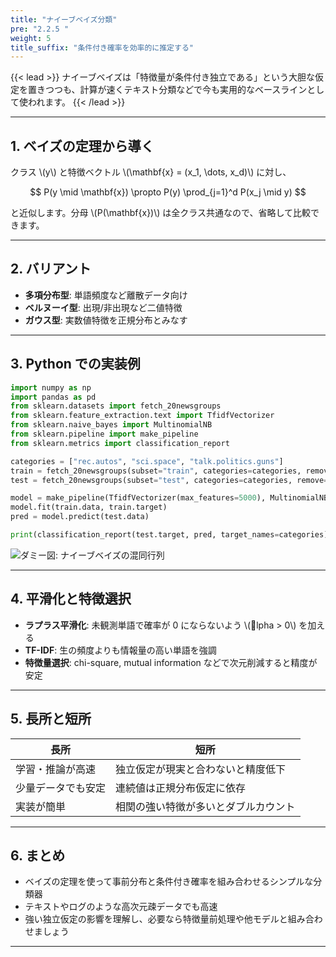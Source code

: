 ```yaml
---
title: "ナイーブベイズ分類"
pre: "2.2.5 "
weight: 5
title_suffix: "条件付き確率を効率的に推定する"
---
```


{{< lead >}}
ナイーブベイズは「特徴量が条件付き独立である」という大胆な仮定を置きつつも、計算が速くテキスト分類などで今も実用的なベースラインとして使われます。
{{< /lead >}}

---

## 1. ベイズの定理から導く

クラス \\(y\\) と特徴ベクトル \\(\mathbf{x} = (x_1, \dots, x_d)\\) に対し、

$$
P(y \mid \mathbf{x}) \propto P(y) \prod_{j=1}^d P(x_j \mid y)
$$

と近似します。分母 \\(P(\mathbf{x})\\) は全クラス共通なので、省略して比較できます。

---

## 2. バリアント

- **多項分布型**: 単語頻度など離散データ向け
- **ベルヌーイ型**: 出現/非出現など二値特徴
- **ガウス型**: 実数値特徴を正規分布とみなす

---

## 3. Python での実装例

```python
import numpy as np
import pandas as pd
from sklearn.datasets import fetch_20newsgroups
from sklearn.feature_extraction.text import TfidfVectorizer
from sklearn.naive_bayes import MultinomialNB
from sklearn.pipeline import make_pipeline
from sklearn.metrics import classification_report

categories = ["rec.autos", "sci.space", "talk.politics.guns"]
train = fetch_20newsgroups(subset="train", categories=categories, remove=("headers", "footers", "quotes"))
test = fetch_20newsgroups(subset="test", categories=categories, remove=("headers", "footers", "quotes"))

model = make_pipeline(TfidfVectorizer(max_features=5000), MultinomialNB(alpha=0.5))
model.fit(train.data, train.target)
pred = model.predict(test.data)

print(classification_report(test.target, pred, target_names=categories))
```

![ダミー図: ナイーブベイズの混同行列](/images/placeholder_regression.png)

---

## 4. 平滑化と特徴選択

- **ラプラス平滑化**: 未観測単語で確率が 0 にならないよう \\(lpha > 0\\) を加える
- **TF-IDF**: 生の頻度よりも情報量の高い単語を強調
- **特徴量選択**: chi-square, mutual information などで次元削減すると精度が安定

---

## 5. 長所と短所

| 長所 | 短所 |
| ---- | ---- |
| 学習・推論が高速 | 独立仮定が現実と合わないと精度低下 |
| 少量データでも安定 | 連続値は正規分布仮定に依存 |
| 実装が簡単 | 相関の強い特徴が多いとダブルカウント |

---

## 6. まとめ

- ベイズの定理を使って事前分布と条件付き確率を組み合わせるシンプルな分類器
- テキストやログのような高次元疎データでも高速
- 強い独立仮定の影響を理解し、必要なら特徴量前処理や他モデルと組み合わせましょう

---

